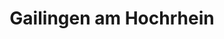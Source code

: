 ---
title: Gailingen am Hochrhein
url: /gailingen-am-hochrhein/
latitude: 47.697
longitude: 8.747
---
